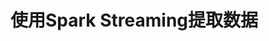 使用Spark Streaming提取数据
===================================================================================
